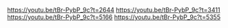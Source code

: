 https://youtu.be/tBr-PybP_9c?t=2644
https://youtu.be/tBr-PybP_9c?t=3411
https://youtu.be/tBr-PybP_9c?t=5166
https://youtu.be/tBr-PybP_9c?t=5355